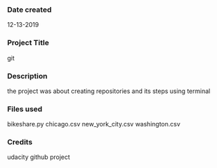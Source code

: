 ### Date created
12-13-2019

### Project Title
git 

### Description
the project was about creating repositories and its steps using terminal 

### Files used
bikeshare.py
chicago.csv
new_york_city.csv
washington.csv

### Credits
udacity github project

